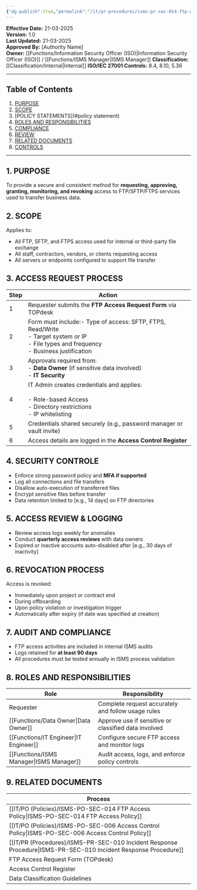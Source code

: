 ```yaml
---
{"dg-publish":true,"permalink":"/it/pr-procedures/isms-pr-sec-014-ftp-access-procedure/","tags":["FTP","procedure"],"noteIcon":"lightbulb"}
---
```



**Effective Date:** 21-03-2025  
**Version:** 1.0  
**Last Updated:** 21-03-2025  
**Approved By:** [Authority Name]  
**Owner:** [[Functions/Information Security Officer (ISO)\|Information Security Officer (ISO)]] / [[Functions/ISMS Manager\|ISMS Manager]]
**Classification:** [[Classification/Internal\|Internal]]
**ISO/IEC 27001 Controls:** 8.4, 8.10, 5.36

---
## **Table of Contents**  
1. [PURPOSE](#purpose)  
2. [SCOPE](#scope)  
3. [POLICY STATEMENTS](#policy statement)  
4. [ROLES AND RESPONSIBILITIES](#roles-and-responsibilities)  
5. [COMPLIANCE](#dmarc)  
6. [REVIEW](#responsibilities)  
7. [RELATED DOCUMENTS](#compliance)  
8. [CONTROLS](#registrations)  

---
## **1. PURPOSE**  
To provide a secure and consistent method for **requesting, approving, granting, monitoring, and revoking** access to FTP/SFTP/FTPS services used to transfer business data.
## **2. SCOPE**
Applies to:
- All FTP, SFTP, and FTPS access used for internal or third-party file exchange
- All staff, contractors, vendors, or clients requesting access
- All servers or endpoints configured to support file transfer
## **3. ACCESS REQUEST PROCESS** 
 
| Step | Action                                                                                                                                          |
| ---- | ----------------------------------------------------------------------------------------------------------------------------------------------- |
| 1    | Requester submits the **FTP Access Request Form** via TOPdesk                                                                                   |
| 2    | Form must include:- Type of access: SFTP, FTPS, Read/Write<br>- Target system or IP<br>- File types and frequency  <br>- Business justification |
| 3    | Approvals required from:    <br>- **Data Owner** (if sensitive data involved)    <br>- **IT Security**                                          |
| 4    | IT Admin creates credentials and applies:<br><br>- Role-based Access<br>- Directory restrictions<br>- IP whitelisting                           |
| 5    | Credentials shared securely (e.g., password manager or vault invite)                                                                            |
| 6    | Access details are logged in the **Access Control Register**                                                                                    |
## **4. SECURITY CONTROLE**

- Enforce strong password policy and **MFA if supported**
- Log all connections and file transfers
- Disallow auto-execution of transferred files
- Encrypt sensitive files before transfer
- Data retention limited to [e.g., 14 days] on FTP directories
## **5. ACCESS REVIEW & LOGGING**  
- Review access logs weekly for anomalies
- Conduct **quarterly access reviews** with data owners
- Expired or inactive accounts auto-disabled after [e.g., 30 days of inactivity]
## **6. REVOCATION PROCESS**  
Access is revoked:
- Immediately upon project or contract end
- During offboarding
- Upon policy violation or investigation trigger
- Automatically after expiry (if date was specified at creation)
## **7. AUDIT AND COMPLIANCE**  
- FTP access activities are included in internal ISMS audits
- Logs retained for **at least 90 days**
- All procedures must be tested annually in ISMS process validation
## **8. ROLES AND RESPONSIBILITIES**

| Role             | Responsibility                                       |
| ---------------- | ---------------------------------------------------- |
| Requester        | Complete request accurately and follow usage rules   |
| [[Functions/Data Owner\|Data Owner]]   | Approve use if sensitive or classified data involved |
| [[Functions/IT Engineer\|IT Engineer]]  | Configure secure FTP access and monitor logs         |
| [[Functions/ISMS Manager\|ISMS Manager]] | Audit access, logs, and enforce policy controls      |
## **9. RELATED DOCUMENTS**

| Process                                         |
| ----------------------------------------------- |
| [[IT/PO (Policies)/ISMS-PO-SEC-014 FTP Access Policy\|ISMS-PO-SEC-014 FTP Access Policy]]           |
| [[IT/PO (Policies)/ISMS-PO-SEC-006 Access Control Policy\|ISMS-PO-SEC-006 Access Control Policy]]       |
| [[IT/PR (Procedures)/ISMS-PR-SEC-010 Incident Response Procedure\|ISMS-PR-SEC-010 Incident Response Procedure]] |
| FTP Access Request Form (TOPdesk)               |
| Access Control Register                         |
| Data Classification Guidelines                  |








